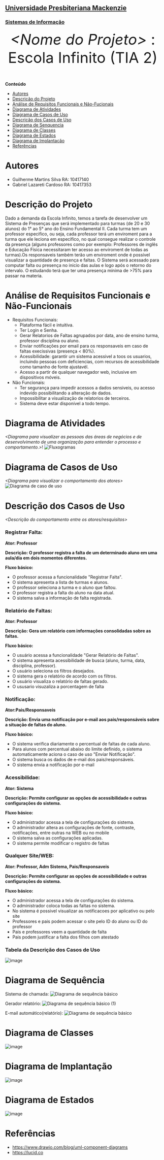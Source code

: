 <h2><a href= "https://www.mackenzie.br">Universidade Presbiteriana Mackenzie</a></h2>
<h3><a href= "https://www.mackenzie.br/graduacao/sao-paulo-higienopolis/sistemas-de-informacao">Sistemas de Informação</a></h3>


<font size="+12"><center>
*&lt;Nome do Projeto&gt;* : Escola Infinito (TIA 2)
</center></font>

**Conteúdo**

- [Autores](#nome-alunos)
- [Descrição do Projeto](#introdução-do-projeto)
- [Análise de Requisitos Funcionais e Não-Fucionais](#descrição-dos-requisitos)
- [Diagrama de Atividades](#diagrama-de-atividades) 
- [Diagrama de Casos de Uso](#diagrama-de-comportamento-atores)
- [Descrição dos Casos de Uso](#descrição-das-funcões)
- [Diagrama de Senquencia](#diagrama-de-ordem-interações)
- [Diagrama de Classes](#diagrama-orientado-objetos)
- [Diagrama de Estados](#diagrama-estrutura-componente)
- [Diagrama de Implantação](#diagrama-de-hardware-software)
- [Referências](#referências)


# Autores

* Guilherme Martins Silva RA: 10417140
* Gabriel Lazareti Cardoso RA: 10417353

# Descrição do Projeto

Dado a demanda da Escola Infinito, temos a tarefa de desenvolver um Sistema de Presenças que será implementado para turmas (de 20 e 30 alunos) do 1° ao 5° ano do Ensino Fundamental II. Cada turma tem um professor especifico, ou seja, cada professor terá um enviroment para a turma que ele leciona em especifico, no qual consegue realizar o controle da presença (alguns professores como por exemplo: Professores de inglês e Educação Física necessitaram ter acesso ao enviroment de todas as turmas).Os responsaveis também terão um enviroment onde é possível visualizar a quantidade de presença e faltas. O Sistema será acessado para computar falta ou presença no inicio das aulas e logo após o retorno do intervalo. O estudando terá que ter uma presença mínima de >75% para passar na materia.

# Análise de Requisitos Funcionais e Não-Funcionais
- Requisitos Funcionais:
  - Plataforma fácil e intuitiva.
  - Ter Login e Senha.
  - Gerar Relatorios de Faltas agrupados por data, ano de ensino turma, professor disciplina ou aluno.
  - Enviar notificações por email para os responsaveis em caso de faltas execissivas (presença < 80%).
  - Acessibilidade: garantir um sistema acessivel a toos os usuarios, incluindo pessoas com deficiencias, com recursos de acessibilidade como tamanho de fonte ajustavél.
  - Acesso a partir de qualquer navegador web, inclusive em dispositivos móveis.
- Não Funcionais:
  - Ter segurança para impedir acessos a dados sensiveis, ou acesso indevido possibilitando a alteração de dados.
  - Impossibilitar a visualização de relatorios de terceiros.
  - Sistema deve estar disponível a todo tempo.

# Diagrama de Atividades

*&lt;Diagrama para visualizer as pessoas das áreas de negócios e de desenvolvimento de uma organização para entender o processo e comportamento.&gt;*!
![Fluxogramas](https://github.com/user-attachments/assets/cc5cdaeb-2176-41e1-b4d3-f947287cf9a9)




# Diagrama de Casos de Uso

*&lt;Diagrama para visualizar o comportamento dos atores&gt;*
![Diagrama de caso de uso](https://github.com/user-attachments/assets/fed2ce2e-3426-4cc8-b090-1b69c82cc05f)



# Descrição dos Casos de Uso

*&lt;Descrição do comportamento entre os atores/resquisitos&gt;*
### Registrar Falta:

**Ator: Professor**

**Descrição: O professor registra a falta de um determinado aluno em uma aula/dia em dois momentos diferentes.**

**Fluxo básico:**

- O professor acessa a funcionalidade "Registrar Falta".
- O sistema apresenta a lista de turmas e alunos.
- O professor seleciona a turma e o aluno que faltou.
- O professor registra a falta do aluno na data atual.
- O sistema salva a informação de falta registrada.

### Relatório de Faltas:

**Ator: Professor**

**Descrição: Gera um relatório com informações consolidadas sobre as faltas.**

**Fluxo básico:**
- O usuário acessa a funcionalidade "Gerar Relatório de Faltas".
- O sistema apresenta acessibilidade de busca (aluno, turma, data, disciplina, professor).
- O usuário seleciona os filtros desejados.
- O sistema gera o relatório de acordo com os filtros.
- O usuário visualiza o relatório de faltas gerado.
- O ususario visuzaliza a porcentagem de falta

### Notificação:

**Ator:Pais/Responsaveis**

**Descrição: Envia uma notificação por e-mail aos pais/responsáveis sobre a situação de faltas do aluno.**

 **Fluxo básico:**
- O sistema verifica diariamente o percentual de faltas de cada aluno.
- Para alunos com percentual abaixo do limite definido, o sistema automaticamente aciona o caso de uso "Enviar Notificação".
- O sistema busca os dados de e-mail dos pais/responsáveis.
- O sistema envia a notificação por e-mail

 ### Acessibilidae:

**Ator: Sistema**

**Descrição: Permite configurar as opções de acessibilidade e outras configurações do sistema.**

**Fluxo básico:**
- O administrador acessa a tela de configurações do sistema.
- O administrador altera as configurações de fonte, contraste, notificações, entre outras na WEB ou no mobile
- O sistema salva as configurações aplicadas.
- O sistema permite modificar o registro de faltas

### Qualquer Site/WEB:

**Ator: Professor, Adm Sistema, Pais/Responsaveis**

**Descrição: Permite configurar as opções de acessibilidade e outras configurações do sistema.**

**Fluxo básico:**
- O administrador acessa a tela de configurações do sistema.
- O administrador coloca todas as faltas no sistema.
- No sistema é possivel visualizar as notificacoes por aplicativo ou pelo site
- Professores e pais podem acessar o site pelo ID do aluno ou ID do professor
- Pais e professores veem a quantidade de falta
- Pais podem justificar a falta dos filhos com atestado

### Tabela da Descrição dos Casos de Uso
![image](https://github.com/user-attachments/assets/682faec6-b493-4bba-90f9-032b742916cf)

# Diagrama de Sequência
Sistema de chamada:
![Diagrama de sequência básico](https://github.com/user-attachments/assets/29f2e8ed-cfb6-43f5-bac2-81bf66da6887)

Gerador relatório:
![Diagrama de sequência básico (1)](https://github.com/user-attachments/assets/f54bdc16-7d58-4701-8f74-0f2be5ecb073)

E-mail automático(relatório):
![Diagrama de sequência básico](https://github.com/user-attachments/assets/86441a49-7ad2-4a4e-bf98-ff772244f8b3)

# Diagrama de Classes
![image](https://github.com/user-attachments/assets/cf22cd4e-9aeb-41cc-9bbb-21922da93fbd)

# Diagrama de Implantação 
![image](https://github.com/user-attachments/assets/48bcf93c-a061-438d-b429-2316d62e6019)

# Diagrama de Estados
![image](https://github.com/user-attachments/assets/608dab04-368d-42a2-a99a-fd5a94d56f21)


# Referências
- https://www.drawio.com/blog/uml-component-diagrams
- https://lucid.co

